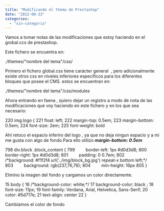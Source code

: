 ```yaml
---
title: "Modificando el thema de Prestashop"
date: "2012-08-23"
categories: 
  - "sin-categoria"
---
```


Vamos a tomar notas de las modificaciones que estoy haciendo en el grobal.ccs de prestashop.

Este fichero se encuentra en:

./themes/"nombre del tema"/css/

Primero el fichero global.css tiene carácter general  , pero adicionalmente existe otros css en niveles inferiores específicos para los diferentes bloques que posee el CMS. estos se encuentran en:

./themes/"nombre del tema"/css/modules

Ahora entrando en faena , quiero dejar un registro a modo de nota de las modificaciones que voy haciendo en este fichero y en los que sea necesario:

 220 img.logo {
 221         float: left;
 222         margin-top: 0.5em;
 223         margin-bottom: 0.5em;
 224         font-size: 2em;
 225         font-weight: bold

Ahí retoco el espacio inferiro del logo , ya que no deja ningun espacio y a mi me gusta con algo de fondo.Para ello utilizo **_margin-bottom: 0.5em_**

798         div.block .block\_content {
799         border-left: 1px #d0d3d8;
800         border-right: 1px #d0d3d8;
801         padding: 0 0.7em;
802         /\*background: #f1f2f4 url('../img/block\_bg.jpg') repeat-x bottom left;\*/
803         background: rgb(237,76,76);
804         min-height: 16px
805 }

Elimino la imagen del fondo y cargamos un color directamente.

  15 body {
  16         /\*background-color: white;\*/
  17         background-color: black ;
  18         font-size: 11px;
  19         font-family: Verdana, Arial, Helvetica, Sans-Serif;
  20         color: #5d717e;
  21         text-align: center
  22 }

Cambiamos el color de fondo
